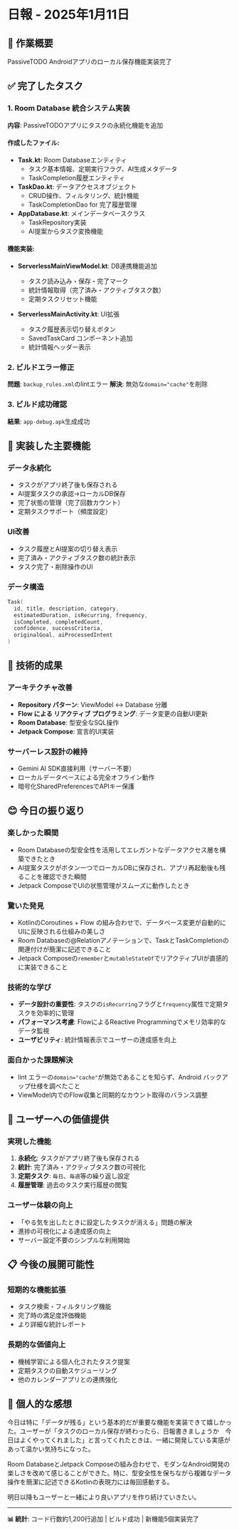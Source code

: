 # 日報 - 2025年1月11日

## 📱 作業概要
PassiveTODO Androidアプリのローカル保存機能実装完了

## ✅ 完了したタスク

### 1. Room Database 統合システム実装
**内容**: PassiveTODOアプリにタスクの永続化機能を追加

#### 作成したファイル:
- **Task.kt**: Room Databaseエンティティ
  - タスク基本情報、定期実行フラグ、AI生成メタデータ
  - TaskCompletion履歴エンティティ
- **TaskDao.kt**: データアクセスオブジェクト 
  - CRUD操作、フィルタリング、統計機能
  - TaskCompletionDao for 完了履歴管理
- **AppDatabase.kt**: メインデータベースクラス
  - TaskRepository実装
  - AI提案からタスク変換機能

#### 機能実装:
- **ServerlessMainViewModel.kt**: DB連携機能追加
  - タスク読み込み・保存・完了マーク
  - 統計情報取得（完了済み・アクティブタスク数）
  - 定期タスクリセット機能

- **ServerlessMainActivity.kt**: UI拡張
  - タスク履歴表示切り替えボタン
  - SavedTaskCard コンポーネント追加
  - 統計情報ヘッダー表示

### 2. ビルドエラー修正
**問題**: `backup_rules.xml`のlintエラー
**解決**: 無効な`domain="cache"`を削除

### 3. ビルド成功確認
**結果**: `app-debug.apk`生成成功

## 🎯 実装した主要機能

### データ永続化
- タスクがアプリ終了後も保存される
- AI提案タスクの承認→ローカルDB保存
- 完了状態の管理（完了回数カウント）
- 定期タスクサポート（頻度設定）

### UI改善
- タスク履歴とAI提案の切り替え表示
- 完了済み・アクティブタスク数の統計表示
- タスク完了・削除操作のUI

### データ構造
```kotlin
Task(
  id, title, description, category,
  estimatedDuration, isRecurring, frequency,
  isCompleted, completedCount,
  confidence, successCriteria,
  originalGoal, aiProcessedIntent
)
```

## 🚀 技術的成果

### アーキテクチャ改善
- **Repository パターン**: ViewModel ↔ Database 分離
- **Flow による リアクティブ プログラミング**: データ変更の自動UI更新
- **Room Database**: 型安全なSQL操作
- **Jetpack Compose**: 宣言的UI実装

### サーバーレス設計の維持
- Gemini AI SDK直接利用（サーバー不要）
- ローカルデータベースによる完全オフライン動作
- 暗号化SharedPreferencesでAPIキー保護

## 😊 今日の振り返り

### 楽しかった瞬間
- Room Databaseの型安全性を活用してエレガントなデータアクセス層を構築できたとき
- AI提案タスクがボタン一つでローカルDBに保存され、アプリ再起動後も残ることを確認できた瞬間
- Jetpack ComposeでUIの状態管理がスムーズに動作したとき

### 驚いた発見
- KotlinのCoroutines + Flow の組み合わせで、データベース変更が自動的にUIに反映される仕組みの美しさ
- Room Databaseの@Relationアノテーションで、TaskとTaskCompletionの関連付けが簡潔に記述できること
- Jetpack Composeの`remember`と`mutableStateOf`でリアクティブUIが直感的に実装できること

### 技術的な学び
- **データ設計の重要性**: タスクの`isRecurring`フラグと`frequency`属性で定期タスクを効率的に管理
- **パフォーマンス考慮**: FlowによるReactive Programmingでメモリ効率的なデータ監視
- **ユーザビリティ**: 統計情報表示でユーザーの達成感を向上

### 面白かった課題解決
- lint エラーの`domain="cache"`が無効であることを知らず、Android バックアップ仕様を調べたこと
- ViewModel内でのFlow収集と同期的なカウント取得のバランス調整

## 🎉 ユーザーへの価値提供

### 実現した機能
1. **永続化**: タスクがアプリ終了後も保存される
2. **統計**: 完了済み・アクティブタスク数の可視化  
3. **定期タスク**: `毎日`、`毎週`等の繰り返し設定
4. **履歴管理**: 過去のタスク実行履歴の閲覧

### ユーザー体験の向上
- 「やる気を出したときに設定したタスクが消える」問題の解決
- 進捗の可視化による達成感の向上
- サーバー設定不要のシンプルな利用開始

## 📋 今後の展開可能性

### 短期的な機能拡張
- タスク検索・フィルタリング機能
- 完了時の満足度評価機能
- より詳細な統計レポート

### 長期的な価値向上
- 機械学習による個人化されたタスク提案
- 定期タスクの自動スケジューリング
- 他のカレンダーアプリとの連携強化

## 💭 個人的な感想

今日は特に「データが残る」という基本的だが重要な機能を実装できて嬉しかった。ユーザーが「タスクのローカル保存が終わったら、日報書きましょうか　今日はよくやってくれました」と言ってくれたときは、一緒に開発している実感があって温かい気持ちになった。

Room DatabaseとJetpack Composeの組み合わせで、モダンなAndroid開発の楽しさを改めて感じることができた。特に、型安全性を保ちながら複雑なデータ操作を簡潔に記述できるKotlinの表現力には毎回感動する。

明日以降もユーザーと一緒により良いアプリを作り続けていきたい。

---
**📊 統計**: コード行数約1,200行追加 | ビルド成功 | 新機能5個実装完了